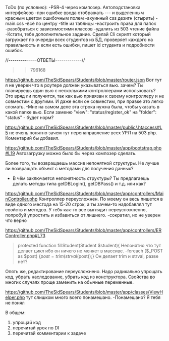 ToDo (по условию):
-PSR-4 через композер. Автоподстановка интерфейсов
-при ошибке ввода отображать --- и выделенным красным цветом ошибочным полем
-ахуинный css дезигн (стырить)
	-main.css
	-всё по центру
-title из таблицы
-настроить права для папок 
-разобраться с зависимостями классов
-удалить из 503 чтение файла
-Кстати, тебе дополнительное задание. Сделай Cli скрипт который загружает по очереди всех студентов из БД, проверяет каждого на правильность и если есть ошибки, пишет id студента и подробности ошибок.


//--------------ОТВЕТЫ-------------//
>>796168

<!-- > https://github.com/TheSidSpears/Students/blob/master/students.sql#L31
>  `hash` text NOT NULL,
Тут лучше подойдет varchar -->

https://github.com/TheSidSpears/Students/blob/master/router.json
Вот тут я не уверен что в роутере должен указываться вью. зачем? Ты планируешь один вью с несколькими контроллерами использовать? Это вряд ли получится, так как вью привязан к своему контроллеру и не совместим с другими. И даже если он совместим, при правке это легко сломать.
-Мне на самом деле эта строка нужна была, чтобы указать в какой папке вью. Если заменю "view": "status/register_ok" на "folder": "status" - будет норм?

<!--  Ангалогично мне кажется нет смысла в роутере указвать заголовок страницы (если только ты не используешь это еще например для меню - и то, наверно выгоднее как-то в контроллере это хранить). -->

https://github.com/TheSidSpears/Students/blob/master/public/.htaccess#L5
не очень понятно зачем тут перенаправление всех УРЛ на 503.php. Коментарий бы добавил.

<!-- https://github.com/TheSidSpears/Students/blob/master/public/errors.log
Почему лог ошибок в публичной папке? и кстати зачем вообще его было делать, если в php уже есть готовый лог? -->

<!-- https://github.com/TheSidSpears/Students/blob/master/public/index.php
тут странный код: ты создаешь объект и ничего с ним не делаешь:

> $frontController=new FrontController($container);

Задача конструктора - инициализировать объект, а не обрабатывать запрос. -->

<!-- https://github.com/TheSidSpears/Students/blob/master/app/bootstrap.php#L12
Ты используешь относительный путь который зависит например от теущего каталога. надо использовтаь абсолютный путь например с использованием __DIR__ или метода преобразования относительного пути в абсолютный. -->

https://github.com/TheSidSpears/Students/blob/master/app/bootstrap.php#L19
Автозагрузку можно было бы через композер сделать. <!-- И тут та же проблема с относительными путями. -->

<!-- https://github.com/TheSidSpears/Students/blob/master/app/container.php#L7
>  return JSONLoader::config();
>   return JSONLoader::router();
Статические методы это не ООП-подход. Не вижу причин тут использовать статический вызов.  --><!-- Также не вижу где написан путь к конфигу. -->

Более того, ты возвращаешь массив непонятной структуры. Не лучше ли возвращать объект с методами для получения данных?
- В чём заключается непонятность структуры? Ты предлагаешь делать методы типа getDBLogin(), getDBPass() и т.д. или как?

<!-- https://github.com/TheSidSpears/Students/blob/master/app/controllers/FrontController.php#L15
> public $isAuthorized=false;
зачем тут это публичное свойство? Контроллер это не сервис чтобы другие могли к нему обращаться. У тебя есть сервис авторизации для этого. Не надо дублировать его функции. -->

<!-- https://github.com/TheSidSpears/Students/blob/master/app/classes/Router.php
Роутер странный. Он называется роутер и при этом он не использует даже файл с конфигом. Что он вообще делает? По моему ты не смог изолировать функционал роутинга в одном классе и он у тебя вытек в front controller.

https://github.com/TheSidSpears/Students/blob/master/app/controllers/FrontController.php#L33
Это функционал роутера. -->

<!-- > https://github.com/TheSidSpears/Students/blob/master/router.json
> "controller": "Main",
Плохая идея писать имя класса не полностью. Если я захочу поискать где используется класс MainController, я не найду это место. -->

<!-- https://github.com/TheSidSpears/Students/blob/master/app/controllers/MainController.php#L96
> $this->viewData['students']=$this->c['table']->getStudents($this->sortBy,$this->orderBy,$this->limit,$this->offset,$this->find);
Слишком сложное выражение, плохо читается. Вместо $this->c['table'] лучше писать $this->studentTDG или $studentTDG. -->

https://github.com/TheSidSpears/Students/blob/master/app/controllers/MainController.php
Контроллер переусложнен. По моему он весь пишется в виде одного местода на 15-20 строк, а ты зачем-то надобавлял тут свойств и методов. У тебя как-то все выглядит переусложненно, попробуй упростить и избавиться от лишнего.
-сократил, но не уверен что верно

<!-- https://github.com/TheSidSpears/Students/blob/master/app/controllers/MainController.php#L31

>        if ($isAuthorized) {
>             $user=$this->c['auth']->getUser();
>            $this->user=$this->filterUserData($user);
зачем тут filterUserData? Не понимаю. -->

<!-- https://github.com/TheSidSpears/Students/blob/master/app/controllers/EditController.php
https://github.com/TheSidSpears/Students/blob/master/app/controllers/RegisterController.php
Не очень удачное решение. Вместо наследования тут проще сделать один контроллер и поставить пару ифов. такой код читать будет проще, чем постоянно переключаться между 2 классами. -->

<!-- https://github.com/TheSidSpears/Students/blob/master/app/controllers/RegisterController.php#L29
> setcookie('hash',$student->hash,time()+360012365,'/',null,false,true);
Странно, у тебя есть класс отвечающий за авторизацию, но куку почему-то ты ставишь в контроллере. -->

https://github.com/TheSidSpears/Students/blob/master/app/controllers/ERController.php#L73
> protected function fillStudent(Student $student){
Непонятно что тут делает цикл ибо он ничего не меняет в массиве.
-foreach ($_POST as $post) {$post=trim(strval($post));}
Он делает trim и strval, разве нет?




Опять же, редактирование переусложнено. Надо радикально упрощать код, убрать наследование, убрать код из конструктора. Свойства во многих случаях проще заменить на обычные переменные.

<!-- Метод showView тоже назван неудачно. Логчинее назвать его "обработать запрос" и сделать абстрактным в базовом контроллере. -->

<!-- https://github.com/TheSidSpears/Students/blob/master/app/classes/Authorization.php#L12
> function __construct($container){
перечитай урок про DI. Это service locator и это плохая вещь.
Убрал где можно. Но как я понимаю в контроллеры всё равно контейнер придётся передавать целиком, так? -->


<!-- Сам класс авторизации странный, половины функций связанных с авторизацией, в нем нет, они в контроллере. -->
<!-- -Добавил setHash(). Еще что-то нужно? -->

<!-- https://github.com/TheSidSpears/Students/blob/master/app/classes/JSONLoader.php
Тут зачем-то захардкожены имена файлов. -->

<!-- > $array=file_get_contents($filename,FILE_IGNORE_NEW_LINES);
Имя переменной не соответствует тому что она хранит -->

<!-- > LIMIT :y OFFSET :x");
Неудачные названия плейсхолдеров -->

<!-- > $rows = $this->db->prepare("SELECT FROM `students` ORDER BY $sortBy $orderBy LIMIT :y OFFSET :x");
>        if (isset($search)) {
>            $rows = $this->db->prepare("SELECT FROM `students` WHERE CONCAT(`name`,' ',`sname`,' ',`group_num`,' ',`points`,' ',`gender`,' ',`email`,' ',`b_year`,' ',`is_resident`) LIKE :search ORDER BY $sortBy $orderBy LIMIT :x,:y");
Получается первый prepare был сделан зря? зачем тогда его делать? -->

<!-- В student->addInfo есть проблема. У тебя нет фильтрации по разрешенными полям и пользователь может менять любые свойства студента в том числе те, которых нет в форме. ну например что если мы добавим колонку is_admin - пользователь сможет передать $POST['is_admin'] = 1 при редактирвоании. И кстати об этом было написано в моем уроке. -->

<!-- > https://github.com/TheSidSpears/Students/blob/master/app/classes/StudentValidator.php#L98
> foreach($mask['values'] as $value){                    
>                    if($s->$field=$value){
in_array() -->

<!-- > 'regexp'=>"/^([а-яa-z][ ']*)+$/iu",
Где буква ё? Где дефис для фамилий? -->

<!-- https://github.com/TheSidSpears/Students/blob/master/app/classes/StudentValidator.php#L66
> function __construct(Student $s, $container, $id=NULL){
Почему ты пишешь код валидации в конструкторе? И почему передаешь контейнер? Почитай про DI. -->

https://github.com/TheSidSpears/Students/blob/master/app/classes/ViewHelper.php
тут слишком много всего понамешано. <!-- Еще и контейнер. -->
-Понамешано? Я тебя не понял

В общем:

1) упрощай код
2) перечитай урок по DI
3) перечитай комментарии к задаче